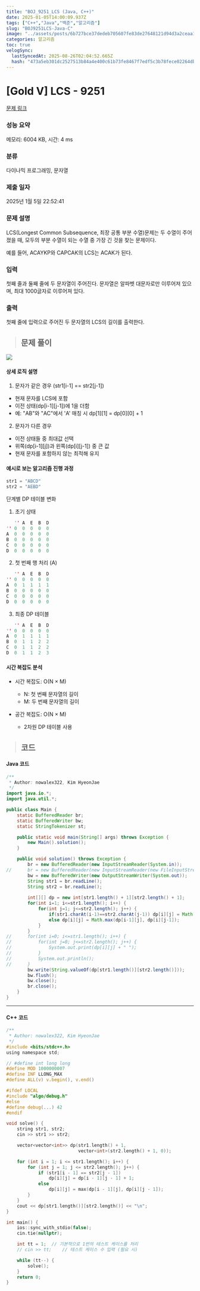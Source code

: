 ```yaml
---
title: "BOJ_9251_LCS (Java, C++)"
date: 2025-01-05T14:00:09.937Z
tags: ["C++","Java","백준","알고리즘"]
slug: "BOJ9251LCS-Java-C"
image: "../assets/posts/6b727bce37dedeb705607fe83de27648121d94d3a2ceaa16ec52ca6159305250.png"
categories: 알고리즘
toc: true
velogSync:
  lastSyncedAt: 2025-08-26T02:04:52.665Z
  hash: "473a5eb301dc2527513b84a4e400c61b73fe8467f7edf5c3b78fece02264dbec"
---
```


# [Gold V] LCS - 9251 

[문제 링크](https://www.acmicpc.net/problem/9251) 

### 성능 요약

메모리: 6004 KB, 시간: 4 ms

### 분류

다이나믹 프로그래밍, 문자열

### 제출 일자

2025년 1월 5일 22:52:41

### 문제 설명

<p>LCS(Longest Common Subsequence, 최장 공통 부분 수열)문제는 두 수열이 주어졌을 때, 모두의 부분 수열이 되는 수열 중 가장 긴 것을 찾는 문제이다.</p>

<p>예를 들어, ACAYKP와 CAPCAK의 LCS는 ACAK가 된다.</p>

### 입력 

 <p>첫째 줄과 둘째 줄에 두 문자열이 주어진다. 문자열은 알파벳 대문자로만 이루어져 있으며, 최대 1000글자로 이루어져 있다.</p>

### 출력 

 <p>첫째 줄에 입력으로 주어진 두 문자열의 LCS의 길이를 출력한다.</p>

> ## 문제 풀이

![](/assets/posts/6b727bce37dedeb705607fe83de27648121d94d3a2ceaa16ec52ca6159305250.png)

#### 상세 로직 설명

1. 문자가 같은 경우 (str1[i-1] == str2[j-1])

- 현재 문자를 LCS에 포함
- 이전 상태(dp[i-1][j-1])에 1을 더함
- 예: "AB"와 "AC"에서 'A' 매칭 시 dp[1][1] = dp[0][0] + 1

2. 문자가 다른 경우

- 이전 상태들 중 최대값 선택
- 위쪽(dp[i-1][j])과 왼쪽(dp[i][j-1]) 중 큰 값
- 현재 문자를 포함하지 않는 최적해 유지

#### 예시로 보는 알고리즘 진행 과정
```c
str1 = "ABCD"
str2 = "AEBD"
```
단계별 DP 테이블 변화

1. 초기 상태
```c
   '' A  E  B  D
'' 0  0  0  0  0
A  0  0  0  0  0
B  0  0  0  0  0
C  0  0  0  0  0
D  0  0  0  0  0
```

2. 첫 번째 행 처리 (A)
```c
   '' A  E  B  D
'' 0  0  0  0  0
A  0  1  1  1  1
B  0  0  0  0  0
C  0  0  0  0  0
D  0  0  0  0  0
```

3. 최종 DP 테이블
```c
   '' A  E  B  D
'' 0  0  0  0  0
A  0  1  1  1  1
B  0  1  1  2  2
C  0  1  1  2  2
D  0  1  1  2  3
```

#### 시간 복잡도 분석

- 시간 복잡도: O(N × M)

  - N: 첫 번째 문자열의 길이
  - M: 두 번째 문자열의 길이


- 공간 복잡도: O(N × M)

  - 2차원 DP 테이블 사용

> ## 코드
#### Java 코드

```java
/**
 * Author: nowalex322, Kim HyeonJae
 */
import java.io.*;
import java.util.*;

public class Main {
	static BufferedReader br;
	static BufferedWriter bw;
	static StringTokenizer st;

	public static void main(String[] args) throws Exception {
		new Main().solution();
	}

	public void solution() throws Exception {
		br = new BufferedReader(new InputStreamReader(System.in));
//		br = new BufferedReader(new InputStreamReader(new FileInputStream("input.txt")));
		bw = new BufferedWriter(new OutputStreamWriter(System.out));
		String str1 = br.readLine();
		String str2 = br.readLine();
		
		int[][] dp = new int[str1.length() + 1][str2.length() + 1];
		for(int i=1; i<=str1.length(); i++) {
			for(int j=1; j<=str2.length(); j++) {
				if(str1.charAt(i-1)==str2.charAt(j-1)) dp[i][j] = Math.max(dp[i-1][j-1] + 1, dp[i][j]);
				else dp[i][j] = Math.max(dp[i-1][j], dp[i][j-1]);
			}
		}
//		for(int i=0; i<=str1.length(); i++) {
//			for(int j=0; j<=str2.length(); j++) {
//				System.out.print(dp[i][j] + " ");
//			}
//			System.out.println();
//		}
		bw.write(String.valueOf(dp[str1.length()][str2.length()]));
		bw.flush();
		bw.close();
		br.close();
	}
}
```
---
#### C++ 코드

```c
/**
 * Author: nowalex322, Kim HyeonJae
 */
#include <bits/stdc++.h>
using namespace std;

// #define int long long
#define MOD 1000000007
#define INF LLONG_MAX
#define ALL(v) v.begin(), v.end()

#ifdef LOCAL
#include "algo/debug.h"
#else
#define debug(...) 42
#endif

void solve() {
    string str1, str2;
    cin >> str1 >> str2;

    vector<vector<int>> dp(str1.length() + 1,
                           vector<int>(str2.length() + 1, 0));

    for (int i = 1; i <= str1.length(); i++) {
        for (int j = 1; j <= str2.length(); j++) {
            if (str1[i - 1] == str2[j - 1])
                dp[i][j] = dp[i - 1][j - 1] + 1;
            else
                dp[i][j] = max(dp[i - 1][j], dp[i][j - 1]);
        }
    }
    cout << dp[str1.length()][str2.length()] << "\n";
}

int main() {
    ios::sync_with_stdio(false);
    cin.tie(nullptr);

    int tt = 1;  // 기본적으로 1번의 테스트 케이스를 처리
    // cin >> tt;    // 테스트 케이스 수 입력 (필요 시)

    while (tt--) {
        solve();
    }
    return 0;
}
```